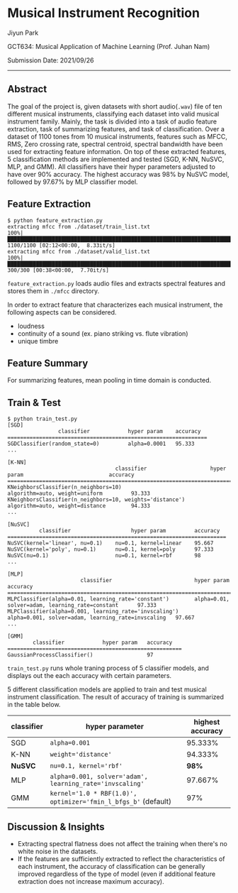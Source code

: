 # Musical Instrument Recognition

Jiyun Park

GCT634: Musical Application of Machine Learning (Prof. Juhan Nam)

Submission Date: 2021/09/26

---

## Abstract

The goal of the project is, given datasets with short audio(`.wav`) file of ten different musical instruments, classifying each dataset into valid musical instrument family. Mainly, the task is divided into a task of audio feature extraction, task of summarizing features, and task of classification.
Over a dataset of 1100 tones from 10 musical instruments, features such as MFCC, RMS, Zero crossing rate, spectral centroid, spectral bandwidth have been used for extracting feature information.
On top of these extracted features, 5 classification methods are implemented and tested (SGD, K-NN, NuSVC, MLP, and GMM). All classifiers have their hyper parameters adjusted to have over 90% accuracy. The highest accuracy was 98% by NuSVC model, followed by 97.67% by MLP classifier model.


## Feature Extraction

```shell
$ python feature_extraction.py
extracting mfcc from ./dataset/train_list.txt
100%|█████████████████████████████████████████████████████████████████████████████████████| 1100/1100 [02:12<00:00,  8.33it/s]
extracting mfcc from ./dataset/valid_list.txt
100%|██████████████████████████████████████████████████████████████████████████████████████| 300/300 [00:38<00:00,  7.70it/s]
```

`feature_extraction.py` loads audio files and extracts spectral features and stores them in `./mfcc` directory.

In order to extract feature that characterizes each musical instrument, the following aspects can be considered.

- loudness
- continuity of a sound (ex. piano striking vs. flute vibration)
- unique timbre


## Feature Summary

For summarizing features, mean pooling in time domain is conducted.

## Train & Test

```shell
$ python train_test.py
[SGD]
                classifier            hyper param    accuracy
===============================================================
SGDClassifier(random_state=0)         alpha=0.0001   95.333
...

[K-NN]
                                  classifier                    hyper param                           accuracy
==============================================================================================================
KNeighborsClassifier(n_neighbors=10)                           algorithm=auto, weight=uniform         93.333
KNeighborsClassifier(n_neighbors=10, weights='distance')       algorithm=auto, weight=distance        94.333
...

[NuSVC]
          classifier                   hyper param         accuracy
=====================================================================
NuSVC(kernel='linear', nu=0.1)    nu=0.1, kernel=linear    95.667
NuSVC(kernel='poly', nu=0.1)      nu=0.1, kernel=poly      97.333
NuSVC(nu=0.1)                     nu=0.1, kernel=rbf       98
...

[MLP]
                       classifier                          hyper param                                          accuracy
===========================================================================================================================
MLPClassifier(alpha=0.01, learning_rate='constant')        alpha=0.01, solver=adam, learning_rate=constant      97.333
MLPClassifier(alpha=0.001, learning_rate='invscaling')     alpha=0.001, solver=adam, learning_rate=invscaling   97.667
...

[GMM]
        classifier            hyper param   accuracy
=======================================================
GaussianProcessClassifier()                 97
```

`train_test.py` runs whole traning process of 5 classifier models, and displays out the each accuracy with certain parameters.

5 different classification models are applied to train and test musical instrument classification. The result of accuracy of training is summarized in the table below.

classifier | hyper parameter | highest accuracy
--- | --- | ---
SGD | `alpha=0.001` | 95.333%
K-NN | `weight='distance'` | 94.333%
**NuSVC** | `nu=0.1, kernel='rbf'` | **98%**
MLP | `alpha=0.001, solver='adam', learning_rate='invscaling'` | 97.667%
GMM | `kernel='1.0 * RBF(1.0)', optimizer='fmin_l_bfgs_b'` (default) | 97%

## Discussion & Insights
- Extracting spectral flatness does not affect the training when there's no white noise in the datasets.
- If the features are sufficiently extracted to reflect the characteristics of each instrument, the accuracy of classification can be generally improved regardless of the type of model (even if additional feature extraction does not increase maximum accuracy).
